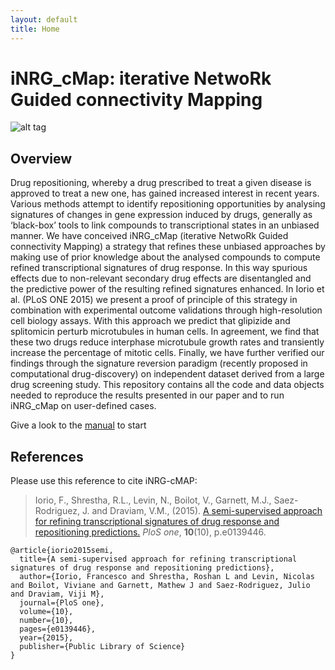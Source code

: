 ```yaml
---
layout: default
title: Home
---
```


# iNRG_cMap: iterative NetwoRk Guided connectivity Mapping

![alt tag](http://www.ebi.ac.uk/~iorio/PLoS_ONE_Submission/home_files/Screen%20Shot%202014-05-01%20at%201.58.48%20AM.jpg)

## Overview
Drug repositioning, whereby a drug prescribed to treat a given disease is approved to treat a new one, has
gained increased interest in recent years. Various methods attempt to identify repositioning opportunities
by analysing signatures of changes in gene expression induced by drugs, generally as ‘black-box’ tools to
link compounds to transcriptional states in an unbiased manner. We have conceived iNRG_cMap (iterative NetwoRk Guided connectivity Mapping) a strategy that refines these unbiased approaches by making use of prior knowledge about the analysed compounds to compute refined transcriptional signatures of drug response. In this way spurious effects due to non-relevant
secondary drug effects are disentangled and the predictive power of the resulting refined signatures
enhanced. In Iorio et al. (PLoS ONE 2015) we present a proof of principle of this strategy in combination with experimental outcome validations through high-resolution cell biology assays. With this approach we predict that glipizide and
splitomicin perturb microtubules in human cells. In agreement, we find that these two drugs reduce
interphase microtubule growth rates and transiently increase the percentage of mitotic cells. Finally, we
have further verified our findings through the signature reversion paradigm (recently proposed in
computational drug-discovery) on independent dataset derived from a large drug screening study.
This repository contains all the code and data objects needed to reproduce the results presented in our paper and to run iNRG_cMap on user-defined cases.

Give a look to the [manual](https://github.com/francescojm/iNRG_cMap/blob/master/Manual.pdf) to start

## References
Please use this reference to cite iNRG-cMAP:

> Iorio, F., Shrestha, R.L., Levin, N., Boilot, V., Garnett, M.J., Saez-Rodriguez, J. and Draviam, V.M., (2015). [A semi-supervised approach for refining transcriptional signatures of drug response and repositioning predictions.](https://doi.org/10.1371/journal.pone.0139446)  _PloS one_, **10**(10), p.e0139446.

```
@article{iorio2015semi,
  title={A semi-supervised approach for refining transcriptional signatures of drug response and repositioning predictions},
  author={Iorio, Francesco and Shrestha, Roshan L and Levin, Nicolas and Boilot, Viviane and Garnett, Mathew J and Saez-Rodriguez, Julio and Draviam, Viji M},
  journal={PloS one},
  volume={10},
  number={10},
  pages={e0139446},
  year={2015},
  publisher={Public Library of Science}
}
```
